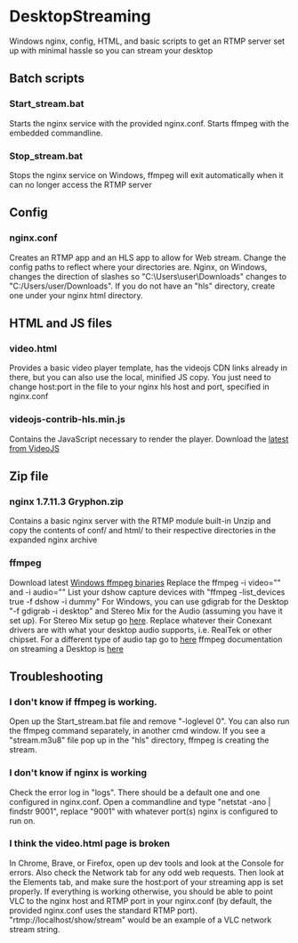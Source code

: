 # DesktopStreaming
Windows nginx, config, HTML, and basic scripts to get an RTMP server set up with minimal hassle so you can stream your desktop

## Batch scripts

### Start_stream.bat
Starts the nginx service with the provided nginx.conf. Starts ffmpeg with the embedded commandline.

### Stop_stream.bat
Stops the nginx service on Windows, ffmpeg will exit automatically when it can no longer access the RTMP server

## Config

### nginx.conf
Creates an RTMP app and an HLS app to allow for Web stream. Change the config paths to reflect where your directories are. Nginx, on Windows, changes the direction of slashes so "C:\Users\user\Downloads" changes to "C:/Users/user/Downloads". If you do not have an "hls" directory, create one under your nginx html directory.

## HTML and JS files

### video.html
Provides a basic video player template, has the videojs CDN links already in there, but you can also use the local, minified JS copy. You just need to change host:port in the file to your nginx hls host and port, specified in nginx.conf

### videojs-contrib-hls.min.js
Contains the JavaScript necessary to render the player. Download the [latest from VideoJS](https://github.com/videojs/videojs-contrib-hls/releases)

## Zip file

### nginx 1.7.11.3 Gryphon.zip
Contains a basic nginx server with the RTMP module built-in
Unzip and copy the contents of conf/ and html/ to their respective directories in the expanded nginx archive

### ffmpeg
Download latest [Windows ffmpeg binaries](https://ffmpeg.zeranoe.com/builds)
Replace the ffmpeg -i video="<your video capture device>" and -i audio="<your audio capture device>"
List your dshow capture devices with "ffmpeg -list_devices true -f dshow -i dummy" 
For Windows, you can use gdigrab for the Desktop "-f gdigrab -i desktop" and Stereo Mix for the Audio (assuming you have it set up). For Stereo Mix setup go [here](https://appuals.com/how-to-restore-missing-stereo-mix-on-windows-10/). Replace whatever their Conexant drivers are with what your desktop audio supports, i.e. RealTek or other chipset. For a different type of audio tap go to [here](https://mediarealm.com.au/articles/stereo-mix-setup-windows-10/)
ffmpeg documentation on streaming a Desktop is [here](https://trac.ffmpeg.org/wiki/Capture/Desktop)

## Troubleshooting

### I don't know if ffmpeg is working.
Open up the Start_stream.bat file and remove "-loglevel 0". You can also run the ffmpeg command separately, in another cmd window. If you see a "stream.m3u8" file pop up in the "hls" directory, ffmpeg is creating the stream.

### I don't know if nginx is working
Check the error log in "logs". There should be a default one and one configured in nginx.conf. Open a commandline and type "netstat -ano | findstr 9001", replace "9001" with whatever port(s) nginx is configured to run on.

### I think the video.html page is broken
In Chrome, Brave, or Firefox, open up dev tools and look at the Console for errors. Also check the Network tab for any odd web requests. Then look at the Elements tab, and make sure the host:port of your streaming app is set properly. If everything is working otherwise, you should be able to point VLC to the nginx host and RTMP port in your nginx.conf (by default, the provided nginx.conf uses the standard RTMP port). "rtmp://localhost/show/stream" would be an example of a VLC network stream string.